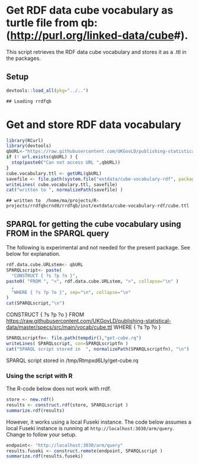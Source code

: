 Get RDF data cube vocabulary as turtle file from qb: (<http://purl.org/linked-data/cube>\#).
============================================================================================

This script retrieves the RDF data cube vocabulary and stores it as a .ttl in the packages.

Setup
-----

``` r
devtools::load_all(pkg="../..")
```

    ## Loading rrdfqb

Get and store RDF data vocabulary
=================================

``` r
library(RCurl)
library(devtools)
qbURL<-"https://raw.githubusercontent.com/UKGovLD/publishing-statistical-data/master/specs/src/main/vocab/cube.ttl"
if (! url.exists(qbURL) ) {
  stop(paste0("Can not access URL ",qbURL))
}
cube.vocabulary.ttl <- getURL(qbURL)
savefile <- file.path(system.file("extdata/cube-vocabulary-rdf", package="rrdfqb"), "cube.ttl" )
writeLines( cube.vocabulary.ttl, savefile)
cat("written to ", normalizePath(savefile) )
```

    ## written to  /home/ma/projects/R-projects/rrdfqbcrnd0/rrdfqb/inst/extdata/cube-vocabulary-rdf/cube.ttl

SPARQL for getting the cube vocabulary using FROM in the SPARQL query
---------------------------------------------------------------------

The following is experimental and not needed for the present package. See below for explanation.

``` r
rdf.data.cube.URLstem<- qbURL
SPARQLscript<- paste(
  "CONSTRUCT { ?s ?p ?o }",
paste0( "FROM ", "<", rdf.data.cube.URLstem, ">", collapse="\n" )
  ,
  "WHERE { ?s ?p ?o }", sep="\n", collapse="\n"
)
cat(SPARQLscript,"\n")
```

CONSTRUCT { ?s ?p ?o } FROM <https://raw.githubusercontent.com/UKGovLD/publishing-statistical-data/master/specs/src/main/vocab/cube.ttl> WHERE { ?s ?p ?o }

``` r
SPARQLscriptfn<- file.path(tempdir(),"get-cube.rq")
writeLines( SPARQLscript, con=SPARQLscriptfn )
cat("SPARQL script stored in  ", normalizePath(SPARQLscriptfn), "\n")
```

SPARQL script stored in /tmp/Rtmpxd6Lly/get-cube.rq

### Using the script with R

The R-code below does not work with rrdf.

``` r
store <- new.rdf()
results <- construct.rdf(store, SPARQLscript )
summarize.rdf(results)
```

However, it works using a local Fuseki instance. The code below assumes a local Fuseki instance is running at `http://localhost:3030/arm/query`. Change to follow your setup.

``` r
endpoint<- "http://localhost:3030/arm/query"
results.fuseki <- construct.remote(endpoint, SPARQLscript )
summarize.rdf(results.fuseki)
```
